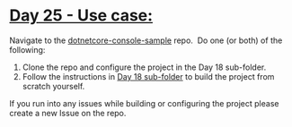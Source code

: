 # [Day 25 - Use case: ](https://developer.microsoft.com/en-us/graph/blogs/)

Navigate to the [dotnetcore-console-sample](https://github.com/microsoftgraph/dotnetcore-console-sample) repo.  Do one (or both) of the following:

1. Clone the repo and configure the project in the Day 18 sub-folder.
1. Follow the instructions in [Day 18 sub-folder](https://github.com/microsoftgraph/dotnetcore-console-sample/tree/master/day18-mailbox) to build the project from scratch yourself.

If you run into any issues while building or configuring the project please create a new Issue on the repo.